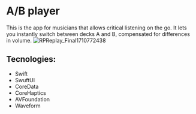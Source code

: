 # A/B player
This is the app for musicians that allows critical listening on the go. It lets you instantly switch between decks A and B, compensated for differences in volume. 
![RPReplay_Final1710772438](https://github.com/DenisBurkhanov/ABPlayerPro/assets/117996642/5b53348f-eded-4bee-ad3c-cc348ebb9539)

## Tecnologies:
+ Swift
+ SwuftUI
+ CoreData
+ CoreHaptics
+ AVFoundation
+ Waveform
  
